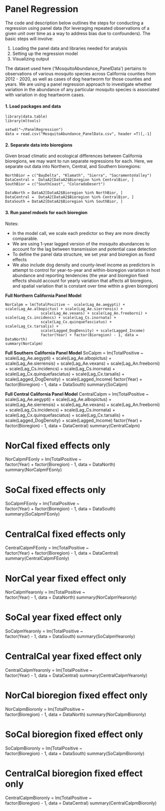 # Panel Regression

The code and description below outlines the steps for conducting a regression using panel data (for leveraging repeated observations of a given unit over time as a way to address bias due to confounders). The basic steps will involve: 

1. Loading the panel data and libraries needed for analysis
2. Setting up the regression model
3. Visualizing output

The dataset used here ('MosquitoAbundance_PanelData') pertains to observations of various mosquito species across California counties from 2012 - 2020, as well as cases of dog heartworm for those counties and years. We are using a panel regression approach to investigate whether variation in the abundance of any particular mosquito species is associated with variation in dog heartworm cases.

#### 1. Load packages and data ####
```
library(data.table)
library(mltools)

setwd("~/PanelRegression")
data = read.csv("MosquitoAbundance_PanelData.csv", header =T)[,-1]
```
#### 2. Separate data into bioregions #####

Given broad climatic and ecological differences between California bioregions, we may want to run separate regressions for each. Here, we separate out data into Northern, Central, and Southern bioregions:

```
NorthBior = c("BayDelta", "Klamath", "Sierra", "SacramentoValley")
DataCentral =  DataA2[DataA2$Bioregion %in% CentralBior, ]
SouthBior = c("SouthCoast", "ColoradoDesert")

DataNorth = DataA2[DataA2$Bioregion %in% NorthBior, ]
DataCentral =  DataA2[DataA2$Bioregion %in% CentralBior, ]
DataSouth = DataA2[DataA2$Bioregion %in% SouthBior, ]
```

#### 3. Run panel mdoels for each bioregion ####

Notes: 
- In the model call,  we scale each predictor so they are more directly comparable.
- We are using 1-year lagged version of the mosquito abundances to account for the lag between transmission and potential case detection
- To define the panel data structure, we set year and bioregion as fixed effects
- We also include dog density and county-level income as predictors in attempt to control for year-to-year and within-bioregion variation in host abundance and reporting tendencies (the year and bioregion fixed effects should account for yearly variation that affects all bioregions, and spatial variation that is constant over time within a given bioregion)

**Full Northern California Panel Model**
```
NorCalpm = lm(TotalPositive ~  scale(Lag_Ae.aegypti) + scale(Lag_Ae.albopictus) + scale(Lag_Ae.sierrensis) +
                scale(Lag_Ae.vexans) + scale(Lag_An.freeborni) + scale(Lag_Cs.incidencs) + scale(Lag_Cs.inornata) +
                scale(Lag_Cx.quinquefasciatus) + scale(Lag_Cx.tarsalis) + 
                scale(Lagged_DogDensity) + scale(Lagged_Income) 
                factor(Year) + factor(Bioregion) - 1, data = DataNorth)
summary(NorCalpm)
```

**Full Southern California Panel Model**
SoCalpm = lm(TotalPositive ~  scale(Lag_Ae.aegypti) + scale(Lag_Ae.albopictus) + scale(Lag_Ae.sierrensis) +
               scale(Lag_Ae.vexans) + scale(Lag_An.freeborni) + scale(Lag_Cs.incidencs) + scale(Lag_Cs.inornata) +
               scale(Lag_Cx.quinquefasciatus) + scale(Lag_Cx.tarsalis) + 
               scale(Lagged_DogDensity) + scale(Lagged_Income) 
               factor(Year) + factor(Bioregion) - 1, data = DataSouth)
summary(SoCalpm)

**Full Central California Panel Model**
CentralCalpm = lm(TotalPositive ~  scale(Lag_Ae.aegypti) + scale(Lag_Ae.albopictus) + scale(Lag_Ae.sierrensis) +
                scale(Lag_Ae.vexans) + scale(Lag_An.freeborni) + scale(Lag_Cs.incidencs) + scale(Lag_Cs.inornata) +
                scale(Lag_Cx.quinquefasciatus) + scale(Lag_Cx.tarsalis) + 
                scale(Lagged_DogDensity) + scale(Lagged_Income) 
                factor(Year) + factor(Bioregion) - 1, data = DataCentral)
summary(CentralCalpm)

# NorCal fixed effects only
NorCalpmFEonly = lm(TotalPositive ~   
                      factor(Year) + factor(Bioregion) - 1, data = DataNorth)
summary(NorCalpmFEonly)

# SoCal fixed effects only
SoCalpmFEonly = lm(TotalPositive ~   
                      factor(Year) + factor(Bioregion) - 1, data = DataSouth)
summary(SoCalpmFEonly)

# CentralCal fixed effects only
CentralCalpmFEonly = lm(TotalPositive ~   
                      factor(Year) + factor(Bioregion) - 1, data = DataCentral)
summary(CentralCalpmFEonly)

# NorCal year fixed effect only
NorCalpmYearonly = lm(TotalPositive ~   
                        factor(Year) - 1, data = DataNorth)
summary(NorCalpmYearonly)

# SoCal year fixed effect only
SoCalpmYearonly = lm(TotalPositive ~   
                        factor(Year) - 1, data = DataSouth)
summary(SoCalpmYearonly)

# CentralCal year fixed effect only
CentralCalpmYearonly = lm(TotalPositive ~   
                        factor(Year) - 1, data = DataCentral)
summary(CentralCalpmYearonly)


# NorCal bioregion fixed effect only
NorCalpmBioronly = lm(TotalPositive ~   
                        factor(Bioregion) - 1, data = DataNorth)
summary(NorCalpmBioronly)

# SoCal bioregion fixed effect only
SoCalpmBioronly = lm(TotalPositive ~   
                        factor(Bioregion) - 1, data = DataSouth)
summary(SoCalpmBioronly)

# CentralCal bioregion fixed effect only
CentralCalpmBioronly = lm(TotalPositive ~   
                        factor(Bioregion) - 1, data = DataCentral)
summary(CentralCalpmBioronly)
